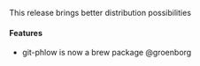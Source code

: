 This release brings better distribution possibilities

#### Features
- git-phlow is now a brew package @groenborg

